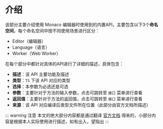# 介绍

该部分主要介绍使用 Monaco 编辑器时使用到的内置API，主要包含以下3个**命名空间**，每个命名空间中按不同使用场景进行区分：
- Editor（编辑器）
- Language（语言）
- Worker（Web Worker）

在每个部分中都针对具体的API进行了详细的描述，具体包含：
- **描述**：该 API 主要功能及描述
- **类型**：`TS` 下该 API 对应的类型
- **选择**：本参数为必选还是可选
- **参数**：主要针对于方法的输入参数，点击可跳转至 `接口` 菜单进行查看
- **返回值**：主要针对于方法的返回值，点击可跳转至 `接口` 菜单进行查看
- **来源**：该 API 对应编译后类型文件所在位置（此部分由官方文档所描述）

::: warning 注意
本文的绝大部分内容都是通过翻译 [官方文档][] 得来的，小部分内容是根据本人实际使用进行描述，如有出入，望指出
:::

[官方文档]: https://microsoft.github.io/monaco-editor/docs.html
